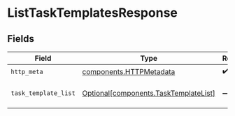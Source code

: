 # ListTaskTemplatesResponse


## Fields

| Field                                                                                | Type                                                                                 | Required                                                                             | Description                                                                          |
| ------------------------------------------------------------------------------------ | ------------------------------------------------------------------------------------ | ------------------------------------------------------------------------------------ | ------------------------------------------------------------------------------------ |
| `http_meta`                                                                          | [components.HTTPMetadata](../../models/components/httpmetadata.md)                   | :heavy_check_mark:                                                                   | N/A                                                                                  |
| `task_template_list`                                                                 | [Optional[components.TaskTemplateList]](../../models/components/tasktemplatelist.md) | :heavy_minus_sign:                                                                   | A list of task templates.                                                            |